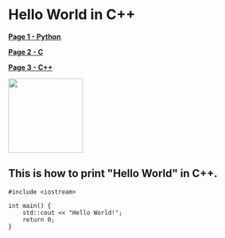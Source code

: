 # Hello World in C++
**[Page 1 - Python][Python Page Link]** 

**[Page 2 - C][C Page Link]**

**[Page 3 - C++][CPP Page Link]**

<img src="https://upload.wikimedia.org/wikipedia/commons/thumb/1/18/ISO_C%2B%2B_Logo.svg/1200px-ISO_C%2B%2B_Logo.svg.png" width="150">

## This is how to print "Hello World" in C++.
```
#include <iostream>

int main() {
    std::cout << "Hello World!";
    return 0;
}
```
[Python Page Link]: https://github.com/yukun2h4ng/MD-Challenge/blob/main/Python.md
[C Page Link]: https://github.com/yukun2h4ng/MD-Challenge/blob/main/C.md
[CPP Page Link]: https://github.com/yukun2h4ng/MD-Challenge/blob/main/CPP.md
